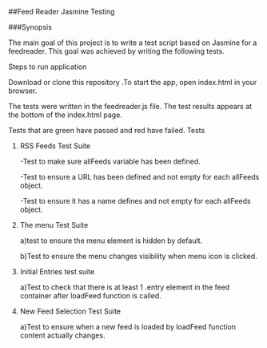 ##Feed Reader Jasmine Testing

###Synopsis
  
  The main goal of this project is to write a test script based on Jasmine for a feedreader.
This goal was achieved by writing the following tests.

Steps to run application

Download or clone this repository .To start the app, open index.html in your browser.

The tests were written in the feedreader.js file. The test results appears at the bottom of the index.html page.

Tests that are green have passed and red have failed.
Tests

1. RSS Feeds Test Suite

      -Test to make sure allFeeds variable has been defined.
  
      -Test to ensure a URL has been defined and not empty for each allFeeds object.
  
      -Test to ensure it has a name defines and not empty for each allFeeds object.

 2. The menu Test Suite
      
      a)test to ensure the menu element is hidden by default.
      
      b)Test to ensure the menu changes visibility when menu icon is clicked.

 3. Initial Entries test suite
   
    a)Test to check that there is at least 1 .entry element in the feed container after loadFeed function is called.

 4. New Feed Selection Test Suite
  
    a)Test to ensure when a new feed is loaded by loadFeed function content actually changes.
